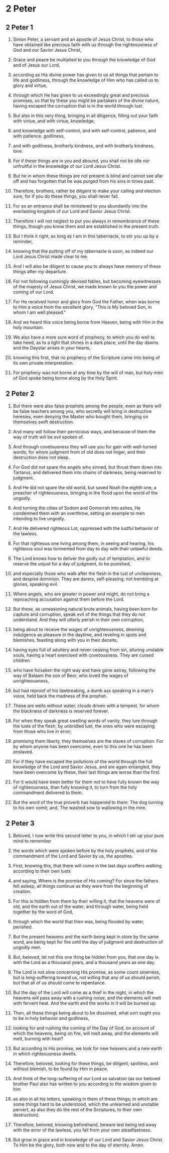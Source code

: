 # 2 Peter

## 2 Peter 1

1. Simon Peter, a servant and an apostle of Jesus Christ, to those who have obtained like precious faith with us through the righteousness of God and our Savior Jesus Christ,

2. Grace and peace be multiplied to you through the knowledge of God and of Jesus our Lord,

3. according as His divine power has given to us all things that pertain to life and godliness, through the knowledge of Him who has called us to glory and virtue,

4. through which He has given to us exceedingly great and precious promises, so that by these you might be partakers of the divine nature, having escaped the corruption that is in the world through lust.   

5. But also in this very thing, bringing in all diligence, filling out your faith with virtue, and with virtue, knowledge;

6. and knowledge with self-control, and with self-control, patience, and with patience. godliness,

7. and with godliness, brotherly kindness, and with brotherly kindness, love.

8. For if these things are in you and abound, you shall not be idle nor unfruitful in the knowledge of our Lord Jesus Christ.

9. But he in whom these things are not present is blind and cannot see afar off and has forgotten that he was purged from his sins in times past.

10. Therefore, brothers, rather be diligent to make your calling and election sure, for if you do these things, you shall never fall.

11. For so an entrance shall be ministered to you abundantly into the everlasting kingdom of our Lord and Savior Jesus Christ.   

12. Therefore I will not neglect to put you always in remembrance of these things, though you know them and are established in the present truth.

13. But I think it right, as long as I am in this tabernacle, to stir you up by a reminder,

14. knowing that the putting off of my tabernacle is soon, as indeed our Lord Jesus Christ made clear to me.

15. And I will also be diligent to cause you to always have memory of these things after my departure.   

16. For not following cunningly devised fables, but becoming eyewitnesses of the majesty of Jesus Christ, we made known to you the power and coming of our Lord.

17. For He received honor and glory from God the Father, when was borne to Him a voice from the excellent glory, "This is My beloved Son, in whom I am well pleased."

18. And we heard this voice being borne from Heaven, being with Him in the holy mountain.   

19. We also have a more sure word of prophecy, to which you do well to take heed, as to a light that shines in a dark place, until the day dawns and the Daystar arises in your hearts,

20. knowing this first, that no prophecy of the Scripture came into being of its own private interpretation.

21. For prophecy was not borne at any time by the will of man, but holy men of God spoke being borne along by the Holy Spirit.  

## 2 Peter 2

1. But there were also false prophets among the people, even as there will be false teachers among you, who secretly will bring in destructive heresies, even denying the Master who bought them, bringing on themselves swift destruction.

2. And many will follow their pernicious ways, and because of them the way of truth will be evil spoken of.   

3. And through covetousness they will use you for gain with well-turned words; for whom judgment from of old does not linger, and their destruction does not sleep.

4. For God did not spare the angels who sinned, but thrust them down into Tartarus, and delivered them into chains of darkness, being reserved to judgment.

5. And He did not spare the old world, but saved Noah the eighth one, a preacher of righteousness, bringing in the flood upon the world of the ungodly.

6. And turning the cities of Sodom and Gomorrah into ashes, He condemned them with an overthrow, setting an example to men intending to live ungodly.   

7. And He delivered righteous Lot, oppressed with the lustful behavior of the lawless.

8. For that righteous one living among them, in seeing and hearing, his righteous soul was tormented from day to day with their unlawful deeds.

9.  The Lord knows how to deliver the godly out of temptation, and to reserve the unjust for a day of judgment, to be punished,   

10. and especially those who walk after the flesh in the lust of uncleanness, and despise dominion. They are darers, self-pleasing; not trembling at glories, speaking evil.

11. Where angels, who are greater in power and might, do not bring a reproaching accusation against them before the Lord.

12. But these, as unreasoning natural brute animals, having been born for capture and corruption, speak evil of the things that they do not understand. And they will utterly perish in their own corruption,

13. being about to receive the wages of unrighteousness, deeming indulgence as pleasure in the daytime, and reveling in spots and blemishes, feasting along with you in their deceits,

14. having eyes full of adultery and never ceasing from sin, alluring unstable souls, having a heart exercised with covetousness. They are cursed children

15. who have forsaken the right way and have gone astray, following the way of Balaam the son of Beor, who loved the wages of unrighteousness,

16. but had reproof of his lawbreaking, a dumb ass speaking in a man's voice, held back the madness of the prophet.

17. These are wells without water, clouds driven with a tempest, for whom the blackness of darkness is reserved forever.

18. For when they speak great swelling words of vanity, they lure through the lusts of the flesh, by unbridled lust, the ones who were escaping from those who live in error;

19. promising them liberty, they themselves are the slaves of corruption. For by whom anyone has been overcome, even to this one he has been enslaved.

20. For if they have escaped the pollutions of the world through the full knowledge of the Lord and Savior Jesus, and are again entangled, they have been overcome by these, their last things are worse than the first.

21. For it would have been better for them not to have fully known the way of righteousness, than fully knowing it, to turn from the holy commandment delivered to them.

22. But the word of the true proverb has happened to them: The dog turning to his own vomit; and, The washed sow to wallowing in the mire.  

## 2 Peter 3

1. Beloved, I now write this second letter to you, in which I stir up your pure mind to remember

2. the words which were spoken before by the holy prophets, and of the commandment of the Lord and Savior by us, the apostles.   

3. First, knowing this, that there will come in the last days scoffers walking according to their own lusts

4. and saying, Where is the promise of His coming? For since the fathers fell asleep, all things continue as they were from the beginning of creation.

5. For this is hidden from them by their willing it, that the heavens were of old, and the earth out of the water, and through water, being held together by the word of God,

6. through which the world that then was, being flooded by water, perished.

7. But the present heavens and the earth being kept in store by the same word, are being kept for fire until the day of judgment and destruction of ungodly men.   

8. But, beloved, let not this one thing be hidden from you, that one day is with the Lord as a thousand years, and a thousand years as one day.   

9. The Lord is not slow concerning His promise, as some count slowness, but is long-suffering toward us, not willing that any of us should perish, but that all of us should come to repentance.

10. But the day of the Lord will come as a thief in the night, in which the heavens will pass away with a rushing noise, and the elements will melt with fervent heat. And the earth and the works in it will be burned up.   

11. Then, all these things being about to be dissolved, what sort ought you to be in holy behavior and godliness,

12. looking for and rushing the coming of the Day of God, on account of which the heavens, being on fire, will melt away, and the elements will melt, burning with heat?

13. But according to His promise, we look for new heavens and a new earth in which righteousness dwells.

14. Therefore, beloved, looking for these things, be diligent, spotless, and without blemish, to be found by Him in peace.

15. And think of the long-suffering of our Lord as salvation (as our beloved brother Paul also has written to you according to the wisdom given to him

16. as also in all his letters, speaking in them of these things; in which are some things hard to be understood, which the unlearned and unstable pervert, as also they do the rest of the Scriptures, to their own destruction).

17. Therefore, beloved, knowing beforehand, beware lest being led away with the error of the lawless, you fall from your own steadfastness.

18. But grow in grace and in knowledge of our Lord and Savior Jesus Christ. To Him be the glory, both now and to the day of eternity. Amen.  